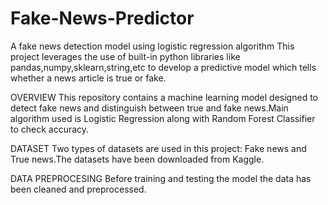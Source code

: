# Fake-News-Predictor
A fake news detection model using logistic regression algorithm
This project leverages the use of built-in python libraries like pandas,numpy,sklearn,string,etc to develop a predictive model which tells whether a news article is true or fake.

OVERVIEW
This repository contains a machine learning model designed to detect fake news and distinguish between true and fake news.Main algorithm used is Logistic Regression along with Random Forest Classifier to check accuracy.

DATASET
Two types of datasets are used in this project: Fake news and True news.The datasets have been downloaded from Kaggle.

DATA PREPROCESING
Before training and testing the model the data has been cleaned and preprocessed.
